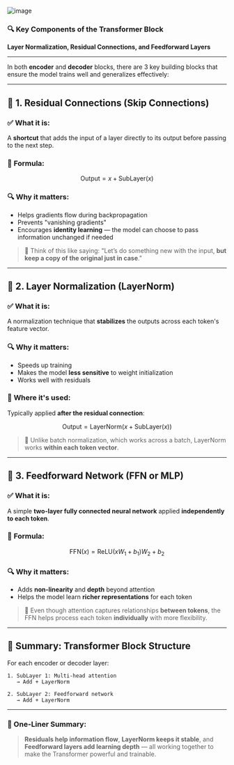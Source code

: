 ![image](https://github.com/user-attachments/assets/46d0a32a-7577-4987-a825-b4f65c2be19d)

### 🔍 **Key Components of the Transformer Block**

**Layer Normalization, Residual Connections, and Feedforward Layers**

---

In both **encoder** and **decoder** blocks, there are 3 key building blocks that ensure the model trains well and generalizes effectively:

---

## 🧱 1. Residual Connections (Skip Connections)

### ✅ **What it is:**

A **shortcut** that adds the input of a layer directly to its output before passing to the next step.

### 📐 **Formula:**

$$
\text{Output} = x + \text{SubLayer}(x)
$$

### 🔍 **Why it matters:**

* Helps gradients flow during backpropagation
* Prevents "vanishing gradients"
* Encourages **identity learning** — the model can choose to pass information unchanged if needed

> 📘 Think of this like saying: "Let’s do something new with the input, **but keep a copy of the original just in case**."

---

## 🧪 2. Layer Normalization (LayerNorm)

### ✅ **What it is:**

A normalization technique that **stabilizes** the outputs across each token's feature vector.

### 🔍 **Why it matters:**

* Speeds up training
* Makes the model **less sensitive** to weight initialization
* Works well with residuals

### 📐 **Where it's used:**

Typically applied **after the residual connection**:

$$
\text{Output} = \text{LayerNorm}(x + \text{SubLayer}(x))
$$

> 🧠 Unlike batch normalization, which works across a batch, LayerNorm works **within each token vector**.

---

## 🔁 3. Feedforward Network (FFN or MLP)

### ✅ **What it is:**

A simple **two-layer fully connected neural network** applied **independently to each token**.

### 📐 **Formula:**

$$
\text{FFN}(x) = \text{ReLU}(xW_1 + b_1)W_2 + b_2
$$

### 🔍 **Why it matters:**

* Adds **non-linearity** and **depth** beyond attention
* Helps the model learn **richer representations** for each token

> 📘 Even though attention captures relationships **between tokens**, the FFN helps process each token **individually** with more flexibility.

---

## 🧱 Summary: Transformer Block Structure

For each encoder or decoder layer:

```
1. SubLayer 1: Multi-head attention
   → Add + LayerNorm

2. SubLayer 2: Feedforward network
   → Add + LayerNorm
```

---

### 🧠 One-Liner Summary:

> **Residuals help information flow**, **LayerNorm keeps it stable**, and **Feedforward layers add learning depth** — all working together to make the Transformer powerful and trainable.
